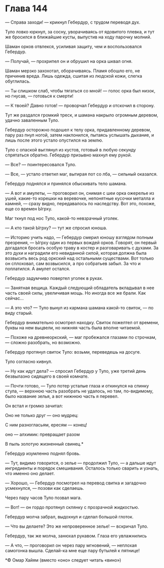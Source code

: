 # Глава 144

— Справа заходи! — крикнул Гебердур, с трудом переводя дух.

Туло ловко юркнул, за сосну, уворачиваясь от ядовитого плевка, и тут же бросился в ближайшие кусты, выпустив на ходу парочку молний.

Шаман орков отвлекся, усиливая защиту, чем и воспользовался Гебердур.

— Получай, — прохрипел он и обрушил на орка шквал огня.

Шаман мерзко захохотал, оборачиваясь. Пламя обошло его, не причинив вреда. Лишь одежда, сшитая из людской кожи, слегка обуглилась.

— Ты слишком слаб, чтобы тягаться со мной! — голос орка был низок, но гнусав, — готовься к смерти!

— К твоей? Давно готов! — проворчал Гебердур и отскочил в сторону.

Тут же раздался громкий треск, и шамана накрыло огромным деревом, удачно заваленным Туло.

Гебердур осторожно подошел к телу орка, придавленному деревом, пару раз пнул ногой, затем наклонился, пытаясь услышать дыхание, и лишь после этого устало опустился на землю.

Туло с опаской выглянул из кустов, готовый в любую секунду спрятаться обратно. Гебердур призывно махнул ему рукой.

— Все? — поинтересовался Туло.

— Все, — устало ответил маг, вытирая пот со лба, — сильный оказался.

Гебердур поднялся и принялся обыскивать тело шамана.

— А вот и амулеты, — проговорил он, снимая с шеи орка ожерелье из ушей, какие-то корешки на веревочке, непонятные кусочки металла и камней, — сразу видно, передавалось по наследству. Вот это, похоже, еще со времен Ыгрху.

Маг ткнул под нос Туло, какой-то невзрачный уголек.

— А кто такой Ыгрху? — тут же спросил юноша.

— Историю учить надо, — Гебердур смерил юношу взглядом полным презрения, — Ыгрху один из первых вождей орков. Говорят, он первый догадался бросать особую траву в костер и разговаривать с духами. За это духи и наградили его невиданной силой, которая должна была возвысить весь род оркский над остальными существами. Вот только он сплоховал, сам возвысился, а про собратьев забыл. За что и поплатился. А амулет остался.

Гебердур задумчиво повертел уголек в руках.

— Занятная вещица. Каждый следующий обладатель вкладывал в нее часть своей силы, увеличивая мощь. Но иногда все же брали. Как сейчас...

— А это что? — Туло вынул из кармана шамана какой-то свиток, — по виду старый.

Гебердур внимательно осмотрел находку. Свиток пожелтел от времени, буквы на нем выцвели, но нижняя часть была вполне читаемой.

— Похоже на древнеоркский, — маг пробежался глазами по строчкам, — сложно разобрать, но возможно.

Гебердур протянул свиток Туло: возьми, переведешь на досуге.

Туло согласно кивнул.

— Ну как идут дела? — спросил Гебердур у Туло, уже третий день безвылазно сидящего в своей комнате.

— Почти готово, — Туло потер усталые глаза и откинулся на спинку стула, — верхнюю часть разобрать не удалось, но там, по-видимому, было название зелья, а вот нижнюю часть я перевел.

Он встал и громко зачитал:

Оно не только друг — оно мудрец:

С ним разногласьям, ересям — конец!

оно — алхимик: превращает разом

В пыль золотую жизненный свинец.*

Гебердур изумленно поднял бровь.

— Тут, видимо говорится, о зелье — продолжил Туло, — а дальше идут ингредиенты и порядок смешивания. Осталось только сварить и узнать, что именно оно делает.

— Хорошо, — Гебердур посмотрел на перевод свитка и загадочно усмехнулся, — позови как сделаешь.

Через пару часов Туло позвал мага.

— Вот! — он гордо протянул склянку с прозрачной жидкостью.

Гебердур молча забрал, выдохнул и сделал большой глоток.

— Что вы делаете? Это же непроверенное зелье! — вскричал Туло.

Гебердур, так же молча, занюхал рукавом. Глаза его увлажнились

— А что, — проговорил он через пару мгновений, — неплохая самогонка вышла. Сделай-ка мне еще пару бутылей к пятнице!

*© Омар Хайям (вместо «оно» следует читать «вино»)

